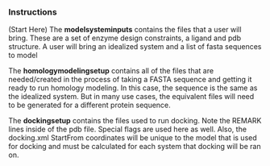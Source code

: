 ### Instructions

(Start Here) The **modelsysteminputs** contains the files that a user will bring. These are a set of enzyme design constraints, a ligand and pdb structure. A user will bring an idealized system and a list of fasta sequences to model

The **homologymodelingsetup** contains all of the files that are needed/created in the process of taking a FASTA sequence and getting it ready to run homology modeling. In this case, the sequence is the same as the idealized system. But in many use cases, the equivalent files will need to be generated for a different protein sequence.

The **dockingsetup** contains the files used to run docking. Note the REMARK lines inside of the pdb file. Special flags are used here as well. Also, the docking.xml StartFrom coordinates will be unique to the model that is used for docking and must be calculated for each system that docking will be ran on.